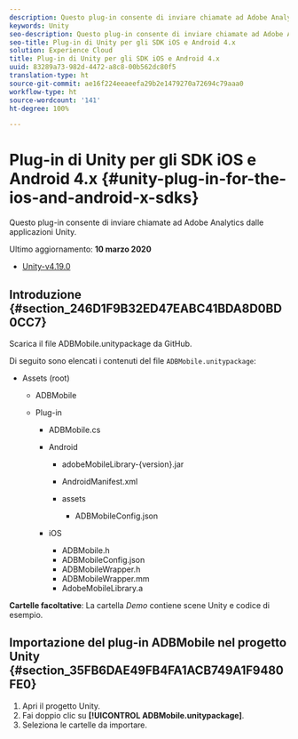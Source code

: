 ```yaml
---
description: Questo plug-in consente di inviare chiamate ad Adobe Analytics dalle applicazioni Unity.
keywords: Unity
seo-description: Questo plug-in consente di inviare chiamate ad Adobe Analytics dalle applicazioni Unity.
seo-title: Plug-in di Unity per gli SDK iOS e Android 4.x
solution: Experience Cloud
title: Plug-in di Unity per gli SDK iOS e Android 4.x
uuid: 83289a73-982d-4472-a8c8-00b562dc80f5
translation-type: ht
source-git-commit: ae16f224eeaeefa29b2e1479270a72694c79aaa0
workflow-type: ht
source-wordcount: '141'
ht-degree: 100%

---
```



# Plug-in di Unity per gli SDK iOS e Android 4.x {#unity-plug-in-for-the-ios-and-android-x-sdks}

Questo plug-in consente di inviare chiamate ad Adobe Analytics dalle applicazioni Unity.

Ultimo aggiornamento: **10 marzo 2020**
* [Unity-v4.19.0](https://github.com/Adobe-Marketing-Cloud/mobile-services/releases/tag/v4.19.0-Unity)

## Introduzione {#section_246D1F9B32ED47EABC41BDA8D0BD0CC7}

Scarica il file ADBMobile.unitypackage da GitHub.

Di seguito sono elencati i contenuti del file `ADBMobile.unitypackage`:

* Assets (root)

   * ADBMobile

   * Plug-in

      * ADBMobile.cs
      * Android

         * adobeMobileLibrary-{version}.jar
         * AndroidManifest.xml
         * assets

            * ADBMobileConfig.json
      * iOS

         * ADBMobile.h
         * ADBMobileConfig.json
         * ADBMobileWrapper.h
         * ADBMobileWrapper.mm
         * AdobeMobileLibrary.a


**Cartelle facoltative**: La cartella *Demo* contiene scene Unity e codice di esempio.

## Importazione del plug-in ADBMobile nel progetto Unity  {#section_35FB6DAE49FB4FA1ACB749A1F9480FE0}

1. Apri il progetto Unity.
1. Fai doppio clic su **[!UICONTROL ADBMobile.unitypackage]**.
1. Seleziona le cartelle da importare.
